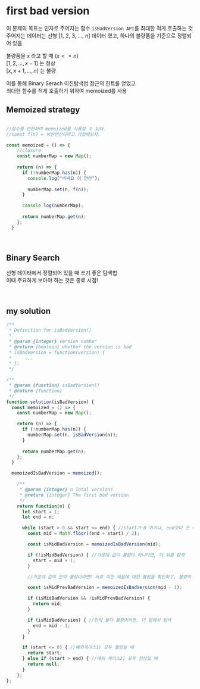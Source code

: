 # first bad version

이 문제의 목표는 인자로 주어지는 함수 `isBadVersion API`를 최대한 적게 호출하는 것 <br>
주어지는 데이터는 선형 [1, 2, 3, ..., n] 데이터 였고, 하나의 불량품을 기준으로 정렬되어 있음<br>

불량품을 $x$ 라고 할 때 ($x <= n$) <br>
$[1, 2, ..., x - 1]$ 는 정상 <br>
$[x, x + 1, ..., n]$ 는 불량 <br>

이를 통해 Binary Serach 이진탐색법 접근의 힌트를 얻었고 <br>
최대한 함수를 적게 호출하기 위하여 memoized를 사용 <br>

## Memoized strategy

```js

//함수를 반환하여 memoized를 사용할 수 있다.
//const f(n) = 비싼연산이라고 가정해보자.

const memoized = () => {
    //closure
    const numberMap = new Map();
  
    return (n) => {
      if (!numberMap.has(n)) {
        console.log("비싸요 이 연산");
        
        numberMap.set(n, f(n));
      }

      console.log(numberMap);
      
      return numberMap.get(n);
    };
  }
```

</br>

## Binary Search

선형 데이터에서 정렬되어 있을 때 쓰기 좋은 탐색법 <br>
이때 주요하게 보아야 하는 것은 종료 시점! <br>

</br>

## my solution

```js
/**
 * Definition for isBadVersion()
 * 
 * @param {integer} version number
 * @return {boolean} whether the version is bad
 * isBadVersion = function(version) {
 *     ...
 * };
 */

/**
 * @param {function} isBadVersion()
 * @return {function}
 */
function solution(isBadVersion) {
  const memoized = () => {
    const numberMap = new Map();

    return (n) => {
      if (!numberMap.has(n)) {
        numberMap.set(n, isBadVersion(n));
      }
    
      return numberMap.get(n);
    };
  }

  memoizedIsBadVersion = memoized();

    /**
     * @param {integer} n Total versions
     * @return {integer} The first bad version
     */
    return function(n) {
      let start = 1;
      let end = n;

      while (start > 0 && start <= end) { //start가 0 이거나, end보다 큰 수가 됬을 때는 모두 탐색한 시점이므로 종료
        const mid = Math.floor((end + start) / 2);

        const isMidBadVersion = memoizedIsBadVersion(mid);

        if (!isMidBadVersion) { //가운데 값이 불량이 아니라면, 더 뒤를 탐색
          start = mid + 1;
        }

        //가운데 값이 만약 불량이라면? 바로 직전 제품에 대한 불량을 확인하고, 불량이 아닐 때 현재 가운데 값이 최초 불량이 됨.

        const isMidPrevBadVersion = memoizedIsBadVersion(mid - 1);

        if (isMidBadVersion && !isMidPrevBadVersion) {
          return mid;
        }

        if (isMidBadVersion) { //만약 둘다 불량이라면, 더 앞에서 탐색
          end = mid - 1;
        }
      }

      if (start <= 0) { //예외케이스1) 모두 불량일 때
        return start;
      } else if (start > end) { //예외 케이스2) 모두 정상일 때
        return null;
      }
    };
};

```
